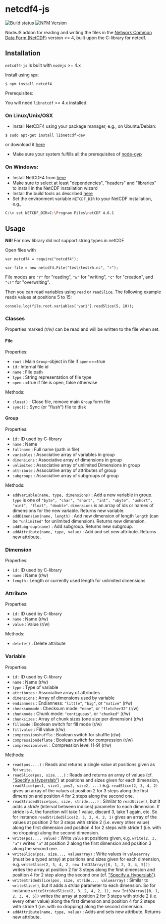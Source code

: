 # netcdf4-js

![Build status](https://github.com/parro-it/netcdf4/workflows/Node.js%20CI/badge.svg?branch=master)
[![NPM Version](https://img.shields.io/npm/v/netcdf4.svg)](https://npmjs.org/package/netcdf4)


NodeJS addon for reading and writing the files in the
[Network Common Data Form (NetCDF)](https://www.unidata.ucar.edu/software/netcdf/)
version <= 4,
built upon the C-library for netcdf.

## Installation

`netcdf4-js` is built with `nodejs` >= 4.x

Install using `npm`:

```
$ npm install netcdf4
```

Prerequisites:

You will need `libnetcdf` >= 4.x installed.

### On Linux/Unix/OSX

* Install NetCDF4 using your package manager, e.g., on Ubuntu/Debian:
```
$ sudo apt-get install libnetcdf-dev
```
or download it [here](https://www.unidata.ucar.edu/downloads/netcdf/index.jsp)
* Make sure your system fulfills all the prerequisites of [node-gyp](https://github.com/nodejs/node-gyp#on-unix)

### On Windows:

* Install NetCDF4 from [here](https://www.unidata.ucar.edu/downloads/netcdf/index.jsp)
* Make sure to select at least "dependencies", "headers" and "libraries" to install in the NetCDF installation wizard
* Install the build tools as described [here](https://github.com/nodejs/node-gyp#on-windows)
* Set the environment variable `NETCDF_DIR` to your NetCDF installation, e.g.,
``` bash
C:\> set NETCDF_DIR=C:\Program Files\netCDF 4.6.1
```


## Usage

**NB!** For now library did not support string types in netCDF

Open files with
```
var netcdf4 = require("netcdf4");

var file = new netcdf4.File("test/testrh.nc", "r");
```
File modes are `"r"` for "reading", `"w"` for "writing", `"c"` for
"creation", and `"c!"` for "overwriting".

Then you can read variables using `read` or `readSlice`. The following example reads values at positions 5 to 15:
```
console.log(file.root.variables['var1'].readSlice(5, 10));
```

### Classes

Properties marked *(r/w)* can be read and will be written to the file
when set.

#### File

Properties:
* `root` : Main `Group`-object in file if `open`===true
* `id` : Internal file id
* `name` : File path
* `type` : String representation of file type
* `open` : =true if file is open, false otherwise

Methods:
* `close()` : Close file, remove main `Group` form file
* `sync()` : Sync (or "flush") file to disk

#### Group

Properties:
* `id` : ID used by C-library
* `name` : Name
* `fullname` : Full name (path in file)
* `variables` : Associative array of variables in group
* `dimensions` : Associative array of dimensions in group
* `unlimited` : Associative array of unlimited Dimensions in group
* `attribute` : Associative array of attributes of group
* `subgroups` : Associative array of subgroups of group

Methods:
* `addVariable(name, type, dimensions)` : Add a new variable in
  group. `type` is one of `"byte", "char", "short", "int", "ubyte", "ushort",
  "uint", "float", "double"`. `dimensions` is an array of ids or names of dimensions
  for the new variable. Returns new variable.
* `addDimension(name, length)` : Add new dimension of length `length`
  (can be `"unlimited"` for unlimited dimension). Returns new dimension.
* `addSubgroup(name)` : Add subgroup. Returns new subgroup.
* `addAttribute(name, type, value)` : Add and set new attribute. Returns new attribute.

### Dimension

Properties:
* `id` : ID used by C-library
* `name` : Name (r/w)
* `length` : Length or currently used length for unlimited dimensions

### Attribute

Properties:
* `id` : ID used by C-library
* `name` : Name (r/w)
* `value` : Value (r/w)

Methods:
* `delete()` : Delete attribute

### Variable

Properties:
* `id` : ID used by C-library
* `name` : Name (r/w)
* `type` : Type of variable
* `attributes` : Associative array of attributes
* `dimensions` : Array of dimensions used by variable
* `endianness` : Endianness: `"little"`, `"big"`, or `"native"` (r/w)
* `checksummode` : Checksum mode: `"none"`, or `"fletcher32"` (r/w)
* `chunkmode` : Chunk mode: `"contiguous"`, or `"chunked"` (r/w)
* `chunksizes` : Array of chunk sizes (one size per dimension) (r/w)
* `fillmode` : Boolean switch for fill mode (r/w)
* `fillvalue` : Fill value (r/w)
* `compressionshuffle` : Boolean switch for shuffle (r/w)
* `compressiondeflate` : Boolean switch for compression (r/w)
* `compressionlevel` : Compression level (1-9) (r/w)

Methods:
* `read(pos....)` : Reads and returns a single value at positions
  given as for `write`.
* `readSlice(pos, size....)` : Reads and returns an array of values (cf.
  ["Specify a Hyperslab"](https://www.unidata.ucar.edu/software/netcdf/docs/programming_notes.html#specify_hyperslab))
  at positions and sizes given for each dimension, `readSlice(pos1,
  size1, pos2, size2, ...)` e.g. `readSlice(2, 3, 4, 2)` gives an
  array of the values at position 2 for 3 steps along the first
  dimension and position 4 for 2 steps along the second one.
* `readStridedSlice(pos, size, stride....)` : Similar to `readSlice()`, but it
  adds a *stride* (interval between indices) parameter to each dimension. If stride is 4,
  the function will take 1 value, discard 3, take 1 again, etc.
  So for instance `readStridedSlice(2, 3, 2, 4, 2, 1)` gives an
  array of the values at position 2 for 3 steps with stride 2 (i.e.
  every other value) along the first dimension and position 4 for 2 steps
  with stride 1 (i.e. with no dropping) along the second dimension.
* `write(pos..., value)` : Write `value` at positions given,
  e.g. `write(2, 3, "a")` writes `"a"` at position 2 along the first
  dimension and position 3 along the second one.
* `writeSlice(pos, size..., valuearray)` : Write values in `valuearray`
  (must be a typed array) at positions and sizes given for each
  dimension, e.g. `writeSlice(2, 3, 4, 2, new
  Int32Array([0, 1, 2, 3, 4, 5]))` writes the array at position 2 for
  3 steps along the first dimension and position 4 for 2 step along
  the second one (cf.
  ["Specify a Hyperslab"](https://www.unidata.ucar.edu/software/netcdf/docs/programming_notes.html#specify_hyperslab)).
* `writeStridedSlice(pos, size, stride..., valuearray)` : Similar to
  `writeSlice()`, but it adds a *stride* parameter to each dimension.
  So for instance `writeStridedSlice(2, 3, 2, 4, 2, 1), new
  Int32Array([0, 1, 2, 3, 4, 5])` writes the array
  at position 2 for 3 steps with stride 2 (i.e.
  every other value) along the first dimension and position 4 for 2 steps
  with stride 1 (i.e. with no dropping) along the second dimension.
* `addAttribute(name, type, value)` : Adds and sets new attribute. Returns
  new attribute.
